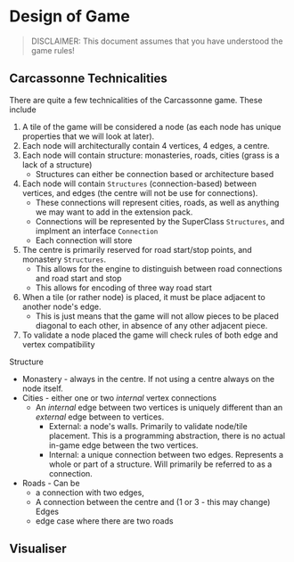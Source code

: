 # Design of Game
> DISCLAIMER: This document assumes that you have understood the game rules!

## Carcassonne Technicalities 
There are quite a few technicalities of the Carcassonne game. These include
1. A tile of the game will be considered a node (as each node has unique properties that we will look at later).
2. Each node will architecturally contain 4 vertices, 4 edges, a centre.
3. Each node will contain structure: monasteries, roads, cities (grass is a lack of a structure)
    - Structures can either be connection based or architecture based
3. Each node will contain `Structures` (connection-based) between vertices, and edges (the centre will not be use for connections).
    - These connections will represent cities, roads, as well as anything we may want to add in the extension pack.
    - Connections will be represented by the SuperClass `Structures`, and implment an interface `Connection`
    - Each connection will store 
4. The centre is primarily reserved for road start/stop points, and monastery `Structures`.
    - This allows for the engine to distinguish between road connections and road start and stop 
    - This allows for encoding of three way road start 
4. When a tile (or rather node) is placed, it must be place adjacent to another node's edge. 
    - This is just means that the game will not allow pieces to be placed diagonal to each other, in absence of any other adjacent piece.
6. To validate a node placed the game will check rules of both edge and vertex compatibility


Structure
- Monastery - always in the centre. If not using a centre always on the node itself.
- Cities - either one or two _internal_ vertex connections 
    - An _internal_ edge between two vertices is uniquely different than an _external_ edge between to vertices.
        - External: a node's walls. Primarily to validate node/tile placement. This is a programming abstraction, there is no actual in-game edge between the two vertices.
        - Internal: a unique connection between two edges. Represents a whole or part of a structure. Will primarily be referred to as a connection.
- Roads - Can be
    - a connection with two edges, 
    - A connection between the centre and (1 or 3 - this may change) Edges
    - edge case where there are two roads 

## Visualiser
